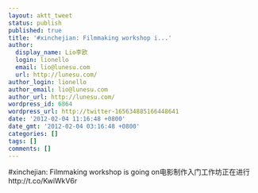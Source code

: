 ```yaml
---
layout: aktt_tweet
status: publish
published: true
title: '#xinchejian: Filmmaking workshop i...'
author:
  display_name: Lio李欧
  login: lionello
  email: lio@lunesu.com
  url: http://lunesu.com/
author_login: lionello
author_email: lio@lunesu.com
author_url: http://lunesu.com/
wordpress_id: 6864
wordpress_url: http://twitter-165634885166448641
date: '2012-02-04 11:16:48 +0800'
date_gmt: '2012-02-04 03:16:48 +0800'
categories: []
tags: []
comments: []
---
```

<p>#xinchejian: <!--:en-->Filmmaking workshop is going on<!--:--><!--:zh-->电影制作入门工作坊正在进行<!--:--> http://t.co/KwiWkV6r</p>
